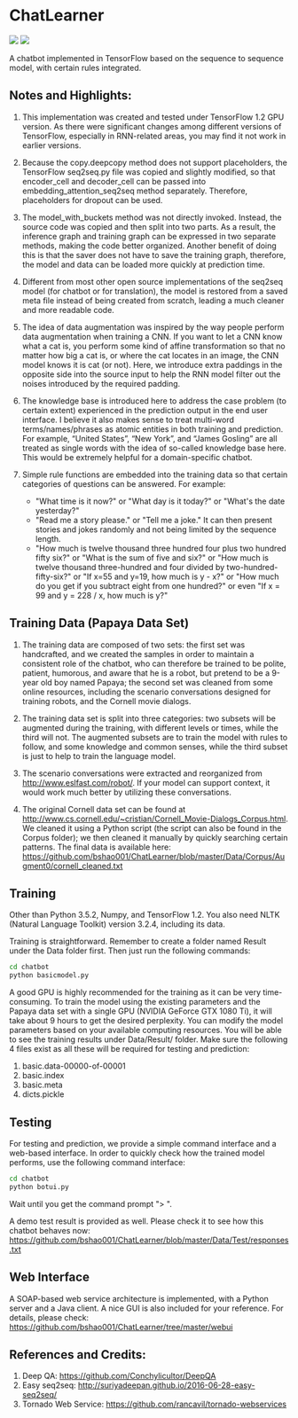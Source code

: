 # ChatLearner

![](https://img.shields.io/badge/python-3.5.2-brightgreen.svg) ![](https://img.shields.io/badge/tensorflow-1.2.0-yellowgreen.svg)

A chatbot implemented in TensorFlow based on the sequence to sequence model, with certain rules integrated.

## Notes and Highlights:
1. This implementation was created and tested under TensorFlow 1.2 GPU version. As there were significant changes among different versions of TensorFlow, especially in RNN-related areas, you may find it not work in earlier versions.

2. Because the copy.deepcopy method does not support placeholders, the TensorFlow seq2seq.py file was copied and slightly modified, so that encoder_cell and decoder_cell can be passed into embedding_attention_seq2seq method separately. Therefore, placeholders for dropout can be used.

3. The model_with_buckets method was not directly invoked. Instead, the source code was copied and then split into two parts. As a result, the inference graph and training graph can be expressed in two separate methods, making the code better organized. Another benefit of doing this is that the saver does not have to save the training graph, therefore, the model and data can be loaded more quickly at prediction time.

4. Different from most other open source implementations of the seq2seq model (for chatbot or for translation), the model is restored from a saved meta file instead of being created from scratch, leading a much cleaner and more readable code.

5. The idea of data augmentation was inspired by the way people perform data augmentation when training a CNN. If you want to let a CNN know what a cat is, you perform some kind of affine transformation so that no matter how big a cat is, or where the cat locates in an image, the CNN model knows it is cat (or not). Here, we introduce extra paddings in the opposite side into the source input to help the RNN model filter out the noises introduced by the required padding.

8. The knowledge base is introduced here to address the case problem (to certain extent) experienced in the prediction output in the end user interface. I believe it also makes sense to treat multi-word terms/names/phrases as atomic entities in both training and prediction. For example, “United States”, “New York”, and “James Gosling” are all treated as single words with the idea of so-called knowledge base here. This would be extremely helpful for a domain-specific chatbot.

8. Simple rule functions are embedded into the training data so that certain categories of questions can be answered. For example:
   * "What time is it now?" or "What day is it today?" or "What's the date yesterday?"
   * "Read me a story please." or "Tell me a joke." It can then present stories and jokes randomly and not being limited by the sequence length. 
   * "How much is twelve thousand three hundred four plus two hundred fifty six?" or "What is the sum of five and six?" or "How much is twelve thousand three-hundred and four divided by two-hundred-fifty-six?" or "If x=55 and y=19, how much is y - x?" or "How much do you get if you subtract eight from one hundred?" or even "If x = 99 and y = 228 / x, how much is y?"

## Training Data (Papaya Data Set)
1. The training data are composed of two sets: the first set was handcrafted, and we created the samples in order to maintain a consistent role of the chatbot, who can therefore be trained to be polite, patient, humorous, and aware that he is a robot, but pretend to be a 9-year old boy named Papaya; the second set was cleaned from some online resources, including the scenario conversations designed for training robots, and the Cornell movie dialogs.

2. The training data set is split into three categories: two subsets will be augmented during the training, with different levels or times, while the third will not. The augmented subsets are to train the model with rules to follow, and some knowledge and common senses, while the third subset is just to help to train the language model.

3. The scenario conversations were extracted and reorganized from http://www.eslfast.com/robot/. If your model can support context, it would work much better by utilizing these conversations.

4. The original Cornell data set can be found at http://www.cs.cornell.edu/~cristian/Cornell_Movie-Dialogs_Corpus.html. We cleaned it using a Python script (the script can also be found in the Corpus folder); we then cleaned it manually by quickly searching certain patterns. The final data is available here: https://github.com/bshao001/ChatLearner/blob/master/Data/Corpus/Augment0/cornell_cleaned.txt

## Training
Other than Python 3.5.2, Numpy, and TensorFlow 1.2. You also need NLTK (Natural Language Toolkit) version 3.2.4, including its data.

Training is straightforward. Remember to create a folder named Result under the Data folder first. Then just run the following commands:

```bash
cd chatbot
python basicmodel.py
```

A good GPU is highly recommended for the training as it can be very time-consuming. To train the model using the existing parameters and the Papaya data set with a single GPU (NVIDIA GeForce GTX 1080 Ti), it will take about 9 hours to get the desired perplexity. You can modify the model parameters based on your available computing resources. You will be able to see the training results under Data/Result/ folder. Make sure the following 4 files exist as all these will be required for testing and prediction: 

1. basic.data-00000-of-00001
2. basic.index
3. basic.meta
4. dicts.pickle

## Testing
For testing and prediction, we provide a simple command interface and a web-based interface. In order to quickly check how the trained model performs, use the following command interface:

```bash
cd chatbot
python botui.py
```

Wait until you get the command prompt "> ".

A demo test result is provided as well. Please check it to see how this chatbot behaves now: https://github.com/bshao001/ChatLearner/blob/master/Data/Test/responses.txt

## Web Interface
A SOAP-based web service architecture is implemented, with a Python server and a Java client. A nice GUI is also included for your reference. For details, please check: https://github.com/bshao001/ChatLearner/tree/master/webui

## References and Credits:
1. Deep QA: https://github.com/Conchylicultor/DeepQA
2. Easy seq2seq: http://suriyadeepan.github.io/2016-06-28-easy-seq2seq/
3. Tornado Web Service: https://github.com/rancavil/tornado-webservices
